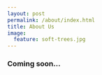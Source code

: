 ```yaml
---
layout: post
permalink: /about/index.html
title: About Us
image:
  feature: soft-trees.jpg
---
```


### Coming soon... 
